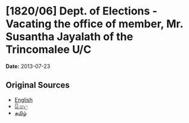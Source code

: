 # [1820/06] Dept. of Elections - Vacating the office of member, Mr. Susantha Jayalath of the Trincomalee U/C

**Date:** 2013-07-23

## Original Sources

- [English](https://documents.gov.lk/view/extra-gazettes/2013/7/1820-06_E.pdf)
- [සිංහල](https://documents.gov.lk/view/extra-gazettes/2013/7/1820-06_S.pdf)
- [தமிழ்](https://documents.gov.lk/view/extra-gazettes/2013/7/1820-06_T.pdf)

